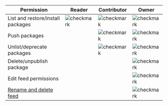 | Permission                                                        | Reader                               | Contributor                          | Owner                                |
| ----------------------------------------------------------------- | ------------------------------------ | ------------------------------------ | ------------------------------------ |
| List and restore/install packages                                 | ![checkmark](../media/checkmark.png) | ![checkmark](../media/checkmark.png) | ![checkmark](../media/checkmark.png) |
| Push packages                                                     |                                      | ![checkmark](../media/checkmark.png) | ![checkmark](../media/checkmark.png) |
| Unlist/deprecate packages                                         |                                      | ![checkmark](../media/checkmark.png) | ![checkmark](../media/checkmark.png) |
| Delete/unpublish package                                          |                                      |                                      | ![checkmark](../media/checkmark.png) |
| Edit feed permissions                                             |                                      |                                      | ![checkmark](../media/checkmark.png) |
| [Rename and delete feed](/azure/devops/artifacts/feeds/edit-feed) |                                      |                                      | ![checkmark](../media/checkmark.png) |
